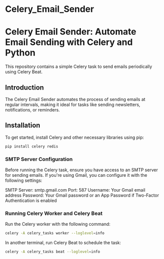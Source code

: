 # Celery_Email_Sender

# Celery Email Sender: Automate Email Sending with Celery and Python

This repository contains a simple Celery task to send emails periodically using Celery Beat.

## Introduction

The Celery Email Sender automates the process of sending emails at regular intervals, making it ideal for tasks like sending newsletters, notifications, or reminders.

## Installation

To get started, install Celery and other necessary libraries using pip:

```bash
pip install celery redis
```
### SMTP Server Configuration
Before running the Celery task, ensure you have access to an SMTP server for sending emails. If you're using Gmail, you can configure it with the following settings:

SMTP Server: smtp.gmail.com
Port: 587
Username: Your Gmail email address
Password: Your Gmail password or an App Password if Two-Factor Authentication is enabled

### Running Celery Worker and Celery Beat
Run the Celery worker with the following command:
```bash
celery -A celery_tasks worker --loglevel=info
```
In another terminal, run Celery Beat to schedule the task:
```bash
celery -A celery_tasks beat --loglevel=info
```
